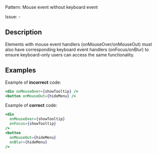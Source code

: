 Pattern: Mouse event without keyboard event

Issue: -

## Description

Elements with mouse event handlers (onMouseOver/onMouseOut) must also have corresponding keyboard event handlers (onFocus/onBlur) to ensure keyboard-only users can access the same functionality.

## Examples

Example of **incorrect** code:
```jsx
<div onMouseOver={showTooltip} />
<button onMouseOut={hideMenu} />
```

Example of **correct** code:
```jsx
<div 
  onMouseOver={showTooltip}
  onFocus={showTooltip}
/>
<button
  onMouseOut={hideMenu}
  onBlur={hideMenu}
/>
```